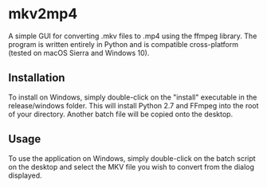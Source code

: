 # mkv2mp4
A simple GUI for converting .mkv files to .mp4 using the ffmpeg library. The program is written entirely in Python and is compatible cross-platform (tested on macOS Sierra and Windows 10).

## Installation
To install on Windows, simply double-click on the "install" executable in the release/windows folder. This will install Python 2.7 and FFmpeg into the root of your directory. Another batch file will be copied onto the desktop.

## Usage
To use the application on Windows, simply double-click on the batch script on the desktop and select the MKV file you wish to convert from the dialog displayed.

